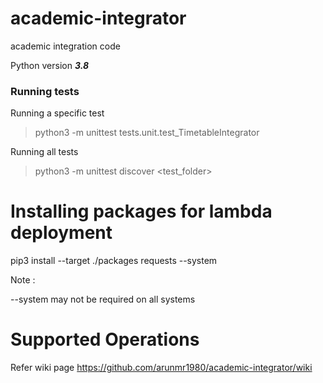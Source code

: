 academic-integrator
===================

academic integration code

Python version ***3.8***

### Running tests

Running a specific test

> python3 -m unittest tests.unit.test_TimetableIntegrator

Running all tests

> python3 -m unittest discover <test_folder>

Installing packages for lambda deployment
=============================================

pip3 install --target ./packages requests --system

Note :

--system may not be required on all systems


Supported Operations
======================

Refer wiki page https://github.com/arunmr1980/academic-integrator/wiki
